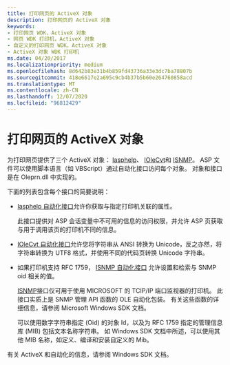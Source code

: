 ```yaml
---
title: 打印网页的 ActiveX 对象
description: 打印网页的 ActiveX 对象
keywords:
- 打印网页 WDK，ActiveX 对象
- 网页 WDK 打印机，ActiveX 对象
- 自定义的打印网页 WDK，ActiveX 对象
- ActiveX 对象 WDK 打印机
ms.date: 04/20/2017
ms.localizationpriority: medium
ms.openlocfilehash: 8d642b83e31b4b859fd43736a33e3dc7ba78807b
ms.sourcegitcommit: 418e6617e2a695c9cb4b37b5b60e264760858acd
ms.translationtype: MT
ms.contentlocale: zh-CN
ms.lasthandoff: 12/07/2020
ms.locfileid: "96812429"
---
```

# <a name="activex-objects-for-print-web-pages"></a>打印网页的 ActiveX 对象





为打印网页提供了三个 ActiveX 对象： [Iasphelp](./iasphelp-automation-interface.md)、 [IOleCvt](./iolecvt-automation-interface.md)和 [ISNMP](./isnmp-automation-interface.md)。 ASP 文件可以使用脚本语言（如 VBScript）通过自动化接口访问每个对象。 对象和接口是在 Oleprn.dll 中实现的。

下面的列表包含每个接口的简要说明：

-   [Iasphelp 自动化接口](./iasphelp-automation-interface.md)允许你获取与指定打印机关联的属性。

    此接口提供对 ASP 会话变量中不可用的信息的访问权限，并允许 ASP 页获取与用于调用该页的打印机不同的信息。

-   [IOleCvt 自动化接口](./iolecvt-automation-interface.md)允许您将字符串从 ANSI 转换为 Unicode，反之亦然，将字符串转换为 UTF8 格式，并使用不同的代码页转换 Unicode 字符串。

-   如果打印机支持 RFC 1759， [ISNMP 自动化接口](./isnmp-automation-interface.md) 允许设置和检索与 SNMP oid 相关的值。

    [ISNMP](./isnmp-automation-interface.md)接口仅可用于使用 MICROSOFT 的 TCIP/IP 端口监视器的打印机。 此接口实质上是 SNMP 管理 API 函数的 OLE 自动化包装。 有关这些函数的详细信息，请参阅 Microsoft Windows SDK 文档。

    可以使用数字字符串指定 (Oid) 的对象 Id，以及为 RFC 1759 指定的管理信息库 (MIB) 包括文本名称字符串。 如 Windows SDK 文档中所述，可以使用其他 MIB 名称，如定义、编译和安装自定义的 Mib。

有关 ActiveX 和自动化的信息，请参阅 Windows SDK 文档。

 

